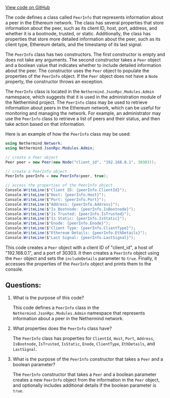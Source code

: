 [View code on GitHub](https://github.com/NethermindEth/nethermind/src/Nethermind/Nethermind.JsonRpc/Modules/Admin/PeerInfo.cs)

The code defines a class called `PeerInfo` that represents information about a peer in the Ethereum network. The class has several properties that store information about the peer, such as its client ID, host, port, address, and whether it is a bootnode, trusted, or static. Additionally, the class has properties that store more detailed information about the peer, such as its client type, Ethereum details, and the timestamp of its last signal.

The `PeerInfo` class has two constructors. The first constructor is empty and does not take any arguments. The second constructor takes a `Peer` object and a boolean value that indicates whether to include detailed information about the peer. The constructor uses the `Peer` object to populate the properties of the `PeerInfo` object. If the `Peer` object does not have a `Node` property, the constructor throws an exception.

The `PeerInfo` class is located in the `Nethermind.JsonRpc.Modules.Admin` namespace, which suggests that it is used in the administration module of the Nethermind project. The `PeerInfo` class may be used to retrieve information about peers in the Ethereum network, which can be useful for monitoring and managing the network. For example, an administrator may use the `PeerInfo` class to retrieve a list of peers and their status, and then take action based on that information.

Here is an example of how the `PeerInfo` class may be used:

```csharp
using Nethermind.Network;
using Nethermind.JsonRpc.Modules.Admin;

// create a Peer object
Peer peer = new Peer(new Node("client_id", "192.168.0.1", 30303));

// create a PeerInfo object
PeerInfo peerInfo = new PeerInfo(peer, true);

// access the properties of the PeerInfo object
Console.WriteLine($"Client ID: {peerInfo.ClientId}");
Console.WriteLine($"Host: {peerInfo.Host}");
Console.WriteLine($"Port: {peerInfo.Port}");
Console.WriteLine($"Address: {peerInfo.Address}");
Console.WriteLine($"Is Bootnode: {peerInfo.IsBootnode}");
Console.WriteLine($"Is Trusted: {peerInfo.IsTrusted}");
Console.WriteLine($"Is Static: {peerInfo.IsStatic}");
Console.WriteLine($"Enode: {peerInfo.Enode}");
Console.WriteLine($"Client Type: {peerInfo.ClientType}");
Console.WriteLine($"Ethereum Details: {peerInfo.EthDetails}");
Console.WriteLine($"Last Signal: {peerInfo.LastSignal}");
``` 

This code creates a `Peer` object with a client ID of "client_id", a host of "192.168.0.1", and a port of 30303. It then creates a `PeerInfo` object using the `Peer` object and sets the `includeDetails` parameter to `true`. Finally, it accesses the properties of the `PeerInfo` object and prints them to the console.
## Questions: 
 1. What is the purpose of this code?
    
    This code defines a `PeerInfo` class in the `Nethermind.JsonRpc.Modules.Admin` namespace that represents information about a peer in the Nethermind network.

2. What properties does the `PeerInfo` class have?
    
    The `PeerInfo` class has properties for `ClientId`, `Host`, `Port`, `Address`, `IsBootnode`, `IsTrusted`, `IsStatic`, `Enode`, `ClientType`, `EthDetails`, and `LastSignal`.

3. What is the purpose of the `PeerInfo` constructor that takes a `Peer` and a boolean parameter?
    
    The `PeerInfo` constructor that takes a `Peer` and a boolean parameter creates a new `PeerInfo` object from the information in the `Peer` object, and optionally includes additional details if the boolean parameter is `true`.